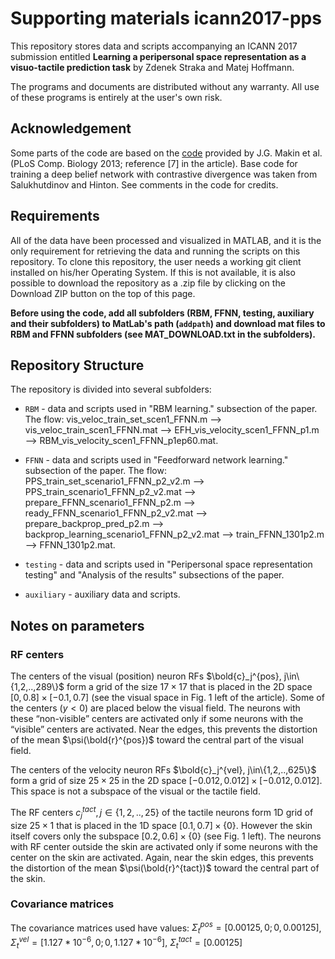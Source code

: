 # Supporting materials icann2017-pps

This repository stores data and scripts accompanying an ICANN 2017 submission entitled **Learning a peripersonal space representation as a visuo-tactile prediction task** by Zdenek Straka and Matej Hoffmann.

The programs and documents are distributed without any warranty.  All use of these programs is entirely at the user's own risk.

## Acknowledgement

Some parts of the code are based on the [code](https://github.com/jgmakin/rbmish) provided by J.G. Makin et al. (PLoS Comp. Biology 2013; reference [7] in the article). Base code for training a deep belief network with contrastive divergence was taken from Salukhutdinov and Hinton. See comments in the code for credits.

## Requirements

All of the data have been processed and visualized in MATLAB, and it is the only requirement for retrieving the data and running the scripts on this repository. To clone this repository, the user needs a working git client installed on his/her Operating System. If this is not available, it is also possible to download the repository as a .zip file by clicking on the Download ZIP button on the top of this page.

**Before using the code, add all subfolders (RBM, FFNN, testing, auxiliary and their subfolders) to MatLab's path (`addpath`) and download mat files to RBM and FFNN subfolders (see MAT_DOWNLOAD.txt in the subfolders).**

## Repository Structure

The repository is divided into several subfolders:
- `RBM` - data and scripts used in "RBM learning." subsection of the paper. The flow: vis_veloc_train_set_scen1_FFNN.m --> vis_veloc_train_scen1_FFNN.mat --> EFH_vis_velocity_scen1_FFNN_p1.m --> RBM_vis_velocity_scen1_FFNN_p1ep60.mat.

- `FFNN` - data and scripts used in "Feedforward network learning." subsection of the paper. The flow: PPS_train_set_scenario1_FFNN_p2_v2.m --> PPS_train_scenario1_FFNN_p2_v2.mat --> prepare_FFNN_scenario1_FFNN_p2.m --> ready_FFNN_scenario1_FFNN_p2_v2.mat --> prepare_backprop_pred_p2.m --> backprop_learning_scenario1_FFNN_p2_v2.mat --> train_FFNN_1301p2.m --> FFNN_1301p2.mat.

- `testing` - data and scripts used in "Peripersonal space representation testing" and "Analysis of the results" subsections of the paper.

- `auxiliary` - auxiliary data and scripts. 


## Notes on parameters
### RF centers
The centers of the visual (position) neuron RFs $\bold{c}_j^{pos}, j\in\{1,2,..,289\}$ form a grid of the size $17\times17$ that is placed in the 2D space $[0, 0.8]\times[-0.1, 0.7]$ (see the visual space in Fig. 1 left of the article). Some of the centers ($y<0$) are placed below the visual field. The neurons with these “non-visible” centers are activated only if some neurons with the “visible” centers are activated. Near the edges, this prevents the distortion of the mean $\psi(\bold{r}^{pos})$  toward the central part of the visual field.

The centers of the velocity neuron RFs $\bold{c}_j^{vel}, j\in\{1,2,..,625\}$ form a grid of size $25\times25$ in the 2D space $[-0.012, 0.012]\times[-0.012, 0.012]$. This space is not a subspace of the visual or the tactile field. 

The RF centers $c_j^{tact}, j\in\{1,2,..,25\}$ of the tactile neurons form 1D grid of size $25\times1$ that is placed in the 1D space $[0.1, 0.7]\times\{0\}$. However the skin itself covers only the subspace $[0.2, 0.6]\times\{0\}$ (see Fig. 1 left). The neurons with RF center outside the skin are activated only if some neurons with the center on the skin are activated. Again, near the skin edges, this prevents the distortion of the mean $\psi(\bold{r}^{tact})$ toward the central part of the skin.


### Covariance matrices
The covariance matrices used have values:
$\Sigma_t^{pos}=[0.00125, 0;0, 0.00125]$, $\Sigma_t^{vel}=[1.127*10^{-6}, 0;0, 1.127*10^{-6}]$, $\Sigma_t^{tact}=[0.00125]$
